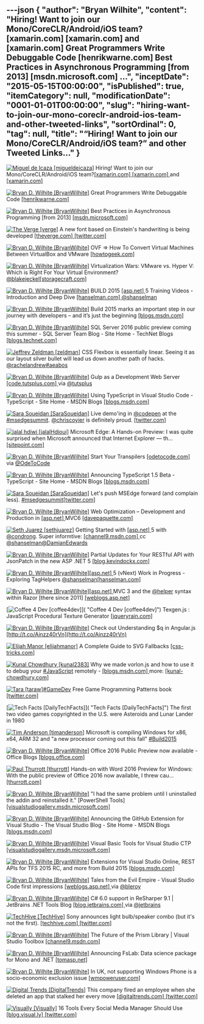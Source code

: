 ---json
{
  "author": "Bryan Wilhite",
  "content": "Hiring! Want to join our Mono/CoreCLR/Android/iOS team?[xamarin.com] [xamarin.com]  and [xamarin.com]        Great Programmers Write Debuggable Code [henrikwarne.com]        Best Practices in Asynchronous Programming [from 2013] [msdn.microsoft.com]     ...",
  "inceptDate": "2015-05-15T00:00:00",
  "isPublished": true,
  "itemCategory": null,
  "modificationDate": "0001-01-01T00:00:00",
  "slug": "hiring-want-to-join-our-mono-coreclr-android-ios-team-and-other-tweeted-links",
  "sortOrdinal": 0,
  "tag": null,
  "title": "“Hiring! Want to join our Mono/CoreCLR/Android/iOS team?” and other Tweeted Links…"
}
---

[<img alt="Miguel de Icaza [migueldeicaza]" src="https://songhay.blob.core.windows.net/shared-social-twitter/migueldeicaza.png">](http://t.co/Y2zRB337dJ "Miguel de Icaza [migueldeicaza]") Hiring! Want to join our Mono/CoreCLR/Android/iOS team?[[xamarin.com] ](http://xamarin.com/jobs/oQC10fwd)[[xamarin.com] ](http://xamarin.com/jobs/osw10fwJ) and [[xamarin.com] ](http://xamarin.com/jobs)

[<img alt="Bryan D. Wilhite [BryanWilhite]" src="https://songhay.blob.core.windows.net/shared-social-twitter/BryanWilhite.jpeg">](http://t.co/UNdqV0Z1zz "Bryan D. Wilhite [BryanWilhite]") Great Programmers Write Debuggable Code [[henrikwarne.com] ](http://henrikwarne.com/2013/05/05/great-programmers-write-debuggable-code/)

[<img alt="Bryan D. Wilhite [BryanWilhite]" src="https://songhay.blob.core.windows.net/shared-social-twitter/BryanWilhite.jpeg">](http://t.co/UNdqV0Z1zz "Bryan D. Wilhite [BryanWilhite]") Best Practices in Asynchronous Programming [from 2013] [[msdn.microsoft.com] ](https://msdn.microsoft.com/en-us/magazine/jj991977.aspx)

[<img alt="The Verge [verge]" src="https://songhay.blob.core.windows.net/shared-social-twitter/verge.png">](http://t.co/W2SFxJeVK8 "The Verge [verge]") A new font based on Einstein's handwriting is being developed [[theverge.com] ](http://www.theverge.com/2015/5/5/8553603/a-new-font-based-on-einsteins-handwriting-is-being-developed?utm_campaign=theverge&utm_content=chorus&utm_medium=social&utm_source=twitter)[[twitter.com] ](https://twitter.com/verge/status/595668878681845761/photo/1)

[<img alt="Bryan D. Wilhite [BryanWilhite]" src="https://songhay.blob.core.windows.net/shared-social-twitter/BryanWilhite.jpeg">](http://t.co/UNdqV0Z1zz "Bryan D. Wilhite [BryanWilhite]") OVF =&gt; How To Convert Virtual Machines Between VirtualBox and VMware [[howtogeek.com] ](http://www.howtogeek.com/125640/how-to-convert-virtual-machines-between-virtualbox-and-vmware/)

[<img alt="Bryan D. Wilhite [BryanWilhite]" src="https://songhay.blob.core.windows.net/shared-social-twitter/BryanWilhite.jpeg">](http://t.co/UNdqV0Z1zz "Bryan D. Wilhite [BryanWilhite]") Virtualization Wars: VMware vs. Hyper V: Which is Right For Your Virtual Environment? [@blakejeckel](http://twitter.com/blakejeckel)[[storagecraft.com] ](http://www.storagecraft.com/blog/virtualization-wars-vmware-vs-hyper-v-which-is-right-for-your-virtual-environment/)

[<img alt="Bryan D. Wilhite [BryanWilhite]" src="https://songhay.blob.core.windows.net/shared-social-twitter/BryanWilhite.jpeg">](http://t.co/UNdqV0Z1zz "Bryan D. Wilhite [BryanWilhite]") BUILD 2015 [[asp.net] ](http://www.asp.net/) 5 Training Videos - Introduction and Deep Dive [[hanselman.com] ](http://www.hanselman.com/blog/BUILD2015ASPNET5TrainingVideosIntroductionAndDeepDive.aspx)[@shanselman](http://twitter.com/shanselman)

[<img alt="Bryan D. Wilhite [BryanWilhite]" src="https://songhay.blob.core.windows.net/shared-social-twitter/BryanWilhite.jpeg">](http://t.co/UNdqV0Z1zz "Bryan D. Wilhite [BryanWilhite]") Build 2015 marks an important step in our journey with developers – and it’s just the beginning [[blogs.msdn.com] ](http://blogs.msdn.com/b/stevengu/archive/2015/04/30/building-bridges-that-empower-developers.aspx?CR_CC=200627583)

[<img alt="Bryan D. Wilhite [BryanWilhite]" src="https://songhay.blob.core.windows.net/shared-social-twitter/BryanWilhite.jpeg">](http://t.co/UNdqV0Z1zz "Bryan D. Wilhite [BryanWilhite]") SQL Server 2016 public preview coming this summer - SQL Server Team Blog - Site Home - TechNet Blogs [[blogs.technet.com] ](http://blogs.technet.com/b/dataplatforminsider/archive/2015/05/04/sql-server-2016-public-preview-coming-this-summer.aspx)

[<img alt="Jeffrey Zeldman [zeldman]" src="https://songhay.blob.core.windows.net/shared-social-twitter/zeldman.jpeg">](http://t.co/DTN2fH5Q7F "Jeffrey Zeldman [zeldman]") CSS Flexbox is essentially linear. Seeing it as our layout silver bullet will lead us down another path of hacks. [@rachelandrew](http://twitter.com/rachelandrew)[#aeabos](http://search.twitter.com/search?q=%23aeabos)

[<img alt="Bryan D. Wilhite [BryanWilhite]" src="https://songhay.blob.core.windows.net/shared-social-twitter/BryanWilhite.jpeg">](http://t.co/UNdqV0Z1zz "Bryan D. Wilhite [BryanWilhite]") Gulp as a Development Web Server [[code.tutsplus.com] ](http://code.tutsplus.com/tutorials/gulp-as-a-development-web-server--cms-20903) via [@tutsplus](http://twitter.com/tutsplus)

[<img alt="Bryan D. Wilhite [BryanWilhite]" src="https://songhay.blob.core.windows.net/shared-social-twitter/BryanWilhite.jpeg">](http://t.co/UNdqV0Z1zz "Bryan D. Wilhite [BryanWilhite]") Using TypeScript in Visual Studio Code - TypeScript - Site Home - MSDN Blogs [[blogs.msdn.com] ](http://blogs.msdn.com/b/typescript/archive/2015/04/30/using-typescript-in-visual-studio-code.aspx)

[<img alt="Sara Soueidan [SaraSoueidan]" src="https://songhay.blob.core.windows.net/shared-social-twitter/SaraSoueidan.jpeg">](http://t.co/e48dJoPCR9 "Sara Soueidan [SaraSoueidan]") Live demo'ing in [@codepen](http://twitter.com/codepen) at the [#msedgesummit](http://search.twitter.com/search?q=%23msedgesummit). [@chriscoyier](http://twitter.com/chriscoyier) is definitely proud. [[twitter.com] ](https://twitter.com/SaraSoueidan/status/595669683136761856/photo/1)

[<img alt="jalal hdiwi [jalalHdioui]" src="https://songhay.blob.core.windows.net/shared-social-twitter/jalalHdioui.jpeg">](http://t.co/RzFOC6SE1l "jalal hdiwi [jalalHdioui]") Microsoft Edge: A Hands-on Preview: I was quite surprised when Microsoft announced that Internet Explorer — th... [[sitepoint.com] ](http://www.sitepoint.com/microsoft-edge-preview/?utm_source=twitterfeed&utm_medium=twitter)

[<img alt="Bryan D. Wilhite [BryanWilhite]" src="https://songhay.blob.core.windows.net/shared-social-twitter/BryanWilhite.jpeg">](http://t.co/UNdqV0Z1zz "Bryan D. Wilhite [BryanWilhite]") Start Your Transpilers [[odetocode.com] ](http://odetocode.com/blogs/scott/archive/2015/05/01/start-your-transpilers.aspx) via [@OdeToCode](http://twitter.com/OdeToCode)

[<img alt="Bryan D. Wilhite [BryanWilhite]" src="https://songhay.blob.core.windows.net/shared-social-twitter/BryanWilhite.jpeg">](http://t.co/UNdqV0Z1zz "Bryan D. Wilhite [BryanWilhite]") Announcing TypeScript 1.5 Beta - TypeScript - Site Home - MSDN Blogs [[blogs.msdn.com] ](http://blogs.msdn.com/b/typescript/archive/2015/04/30/announcing-typescript-1-5-beta.aspx)

[<img alt="Sara Soueidan [SaraSoueidan]" src="https://songhay.blob.core.windows.net/shared-social-twitter/SaraSoueidan.jpeg">](http://t.co/e48dJoPCR9 "Sara Soueidan [SaraSoueidan]") Let's push MSEdge forward (and complain less). [#msedgesummit](http://search.twitter.com/search?q=%23msedgesummit)[[twitter.com] ](https://twitter.com/SaraSoueidan/status/595658937652871168/photo/1)

[<img alt="Bryan D. Wilhite [BryanWilhite]" src="https://songhay.blob.core.windows.net/shared-social-twitter/BryanWilhite.jpeg">](http://t.co/UNdqV0Z1zz "Bryan D. Wilhite [BryanWilhite]") Web Optimization – Development and Production in [[asp.net] ](http://www.asp.net/) MVC6 [[davepaquette.com] ](http://www.davepaquette.com/archive/2015/05/05/web-optimization-development-and-production-in-asp-net-mvc6.aspx)

[<img alt="Seth Juarez [sethjuarez]" src="https://songhay.blob.core.windows.net/shared-social-twitter/sethjuarez.jpeg">](http://t.co/zu38DRLYxE "Seth Juarez [sethjuarez]") Getting Started with [[asp.net] ](http://www.asp.net/) 5 with [@condrong](http://twitter.com/condrong). Super informtive: [[channel9.msdn.com] ](https://channel9.msdn.com/Events/Ignite/2015/C9-42) cc [@shanselman](http://twitter.com/shanselman)[@DamianEdwards](http://twitter.com/DamianEdwards)

[<img alt="Bryan D. Wilhite [BryanWilhite]" src="https://songhay.blob.core.windows.net/shared-social-twitter/BryanWilhite.jpeg">](http://t.co/UNdqV0Z1zz "Bryan D. Wilhite [BryanWilhite]") Partial Updates for Your RESTful API with JsonPatch in the new ASP .NET 5 [[blog.kevindockx.com] ](http://blog.kevindockx.com/post/Partial-Updates-for-Your-RESTful-API-with-JsonPatch-in-the-new-ASP-NET-5.aspx)

[<img alt="Bryan D. Wilhite [BryanWilhite]" src="https://songhay.blob.core.windows.net/shared-social-twitter/BryanWilhite.jpeg">](http://t.co/UNdqV0Z1zz "Bryan D. Wilhite [BryanWilhite]")[[asp.net] ](http://www.asp.net/) 5 (vNext) Work in Progress - Exploring TagHelpers [@shanselman](http://twitter.com/shanselman)[[hanselman.com] ](http://www.hanselman.com/blog/ASPNET5VNextWorkInProgressExploringTagHelpers.aspx)

[<img alt="Bryan D. Wilhite [BryanWilhite]" src="https://songhay.blob.core.windows.net/shared-social-twitter/BryanWilhite.jpeg">](http://t.co/UNdqV0Z1zz "Bryan D. Wilhite [BryanWilhite]")[[asp.net] ](http://www.asp.net/) MVC 3 and the [@helper](http://twitter.com/helper) syntax within Razor [there since 2011] [[weblogs.asp.net] ](http://weblogs.asp.net/scottgu/asp-net-mvc-3-and-the-helper-syntax-within-razor)

[<img alt="Coffee 4 Dev [coffee4dev]" src="https://songhay.blob.core.windows.net/shared-social-twitter/coffee4dev.png">]( "Coffee 4 Dev [coffee4dev]") Texgen.js : JavaScript Procedural Texture Generator [[jqueryrain.com] ](http://www.jqueryrain.com/2015/05/texgen-js-javascript-procedural-texture-generator/?utm_source=feedburner&utm_medium=feed&utm_campaign=Feed%3A+Jqueryrain+%28jQueryRain%29)

[<img alt="Bryan D. Wilhite [BryanWilhite]" src="https://songhay.blob.core.windows.net/shared-social-twitter/BryanWilhite.jpeg">](http://t.co/UNdqV0Z1zz "Bryan D. Wilhite [BryanWilhite]") Check out Understanding $q in Angular.js [http://t.co/Ainzz40rVn](http://t.co/Ainzz40rVn)

[<img alt="Elijah Manor [elijahmanor]" src="https://songhay.blob.core.windows.net/shared-social-twitter/elijahmanor.jpeg">](http://t.co/5iW2n6qt02 "Elijah Manor [elijahmanor]") A Complete Guide to SVG Fallbacks [[css-tricks.com] ](https://css-tricks.com/a-complete-guide-to-svg-fallbacks/)

[<img alt="Kunal Chowdhury [kunal2383]" src="https://songhay.blob.core.windows.net/shared-social-twitter/kunal2383.jpg">](http://t.co/OQoXwzoOd2 "Kunal Chowdhury [kunal2383]") Why we made vorlon.js and how to use it to debug your [#JavaScript](http://search.twitter.com/search?q=%23JavaScript) remotely - [[blogs.msdn.com] ](http://blogs.msdn.com/b/eternalcoding/archive/2015/04/30/why-we-made-vorlon-js-and-how-to-use-it-to-debug-your-javascript-remotely.aspx) more: [[kunal-chowdhury.com] ](http://www.kunal-chowdhury.com/2015/05/microsoft-tuesday-top-news-11.html)

[<img alt="Tara [taraw]" src="https://songhay.blob.core.windows.net/shared-social-twitter/taraw.jpeg">](http://t.co/4HS7ZMeZq4 "Tara [taraw]")[#GameDev](http://search.twitter.com/search?q=%23GameDev) Free Game Programming Patterns book [[twitter.com] ](https://twitter.com/msdevUK/status/598135041542193153)

[<img alt="Tech Facts [DailyTechFacts]" src="https://songhay.blob.core.windows.net/shared-social-twitter/DailyTechFacts.jpeg">]( "Tech Facts [DailyTechFacts]") The first two video games copyrighted in the U.S. were Asteroids and Lunar Lander in 1980 

[<img alt="Tim Anderson [timanderson]" src="https://songhay.blob.core.windows.net/shared-social-twitter/timanderson.png">](http://t.co/6j9GSANa8f "Tim Anderson [timanderson]") Microsoft is compiling Windows for x86, x64, ARM 32 and "a new processor coming out this fall" [#Build2015](http://search.twitter.com/search?q=%23Build2015)

[<img alt="Bryan D. Wilhite [BryanWilhite]" src="https://songhay.blob.core.windows.net/shared-social-twitter/BryanWilhite.jpeg">](http://t.co/UNdqV0Z1zz "Bryan D. Wilhite [BryanWilhite]") Office 2016 Public Preview now available - Office Blogs [[blogs.office.com] ](https://blogs.office.com/2015/05/04/office-2016-public-preview-now-available/)

[<img alt="Paul Thurrott [thurrott]" src="https://songhay.blob.core.windows.net/shared-social-twitter/thurrott.jpeg">](http://t.co/HTMQCSc0Np "Paul Thurrott [thurrott]") Hands-on with Word 2016 Preview for Windows: With the public preview of Office 2016 now available, I threw cau... [[thurrott.com] ](https://www.thurrott.com/office/3327/hands-on-with-word-2016-preview-for-windows?utm_medium=twitter&utm_source=twitterfeed)

[<img alt="Bryan D. Wilhite [BryanWilhite]" src="https://songhay.blob.core.windows.net/shared-social-twitter/BryanWilhite.jpeg">](http://t.co/UNdqV0Z1zz "Bryan D. Wilhite [BryanWilhite]") "I had the same problem until I uninstalled the addin and reinstalled it." [PowerShell Tools] [[visualstudiogallery.msdn.microsoft.com] ](https://visualstudiogallery.msdn.microsoft.com/c9eb3ba8-0c59-4944-9a62-6eee37294597/view/Discussions/2)

[<img alt="Bryan D. Wilhite [BryanWilhite]" src="https://songhay.blob.core.windows.net/shared-social-twitter/BryanWilhite.jpeg">](http://t.co/UNdqV0Z1zz "Bryan D. Wilhite [BryanWilhite]") Announcing the GitHub Extension for Visual Studio - The Visual Studio Blog - Site Home - MSDN Blogs [[blogs.msdn.com] ](http://blogs.msdn.com/b/visualstudio/archive/2015/04/30/announcing-the-github-extension-for-visual-studio.aspx)

[<img alt="Bryan D. Wilhite [BryanWilhite]" src="https://songhay.blob.core.windows.net/shared-social-twitter/BryanWilhite.jpeg">](http://t.co/UNdqV0Z1zz "Bryan D. Wilhite [BryanWilhite]") Visual Basic Tools for Visual Studio CTP [[visualstudiogallery.msdn.microsoft.com] ](https://visualstudiogallery.msdn.microsoft.com/6a06be60-1198-486e-9bce-6ace36b24316)

[<img alt="Bryan D. Wilhite [BryanWilhite]" src="https://songhay.blob.core.windows.net/shared-social-twitter/BryanWilhite.jpeg">](http://t.co/UNdqV0Z1zz "Bryan D. Wilhite [BryanWilhite]") Extensions for Visual Studio Online, REST APIs for TFS 2015 RC, and more from Build 2015 [[blogs.msdn.com] ](http://blogs.msdn.com/b/visualstudioalm/archive/2015/05/01/extensions-for-visual-studio-online-rest-apis-for-tfs-2015-rc-and-more-from-build-2015.aspx)

[<img alt="Bryan D. Wilhite [BryanWilhite]" src="https://songhay.blob.core.windows.net/shared-social-twitter/BryanWilhite.jpeg">](http://t.co/UNdqV0Z1zz "Bryan D. Wilhite [BryanWilhite]") Tales from the Evil Empire - Visual Studio Code first impressions [[weblogs.asp.net] ](http://weblogs.asp.net/bleroy/visual-studio-code-first-impressions) via [@bleroy](http://twitter.com/bleroy)

[<img alt="Bryan D. Wilhite [BryanWilhite]" src="https://songhay.blob.core.windows.net/shared-social-twitter/BryanWilhite.jpeg">](http://t.co/UNdqV0Z1zz "Bryan D. Wilhite [BryanWilhite]") C# 6.0 support in ReSharper 9.1 | JetBrains .NET Tools Blog [[blog.jetbrains.com] ](http://blog.jetbrains.com/dotnet/2015/04/15/c-6-0-support-in-resharper-9-1/) via [@jetbrains](http://twitter.com/jetbrains)

[<img alt="TechHive [TechHive]" src="https://songhay.blob.core.windows.net/shared-social-twitter/TechHive.jpeg">](http://t.co/swGww1P2Uc "TechHive [TechHive]") Sony announces light bulb/speaker combo (but it's not the first). [[techhive.com] ](http://www.techhive.com/article/2921480/sonys-new-smart-light-bulb-is-also-a-speaker.html)[[twitter.com] ](https://twitter.com/TechHive/status/598190935999062016/photo/1)

[<img alt="Bryan D. Wilhite [BryanWilhite]" src="https://songhay.blob.core.windows.net/shared-social-twitter/BryanWilhite.jpeg">](http://t.co/UNdqV0Z1zz "Bryan D. Wilhite [BryanWilhite]") The Future of the Prism Library | Visual Studio Toolbox [[channel9.msdn.com] ](http://channel9.msdn.com/Shows/Visual-Studio-Toolbox/The-Future-of-the-Prism-Library)

[<img alt="Bryan D. Wilhite [BryanWilhite]" src="https://songhay.blob.core.windows.net/shared-social-twitter/BryanWilhite.jpeg">](http://t.co/UNdqV0Z1zz "Bryan D. Wilhite [BryanWilhite]") Announcing FsLab: Data science package for Mono and .NET [[tomasp.net] ](http://tomasp.net/blog/2015/announcing-fslab/)

[<img alt="Bryan D. Wilhite [BryanWilhite]" src="https://songhay.blob.core.windows.net/shared-social-twitter/BryanWilhite.jpeg">](http://t.co/UNdqV0Z1zz "Bryan D. Wilhite [BryanWilhite]") In UK, not supporting Windows Phone is a socio-economic exclusion issue [[wmpoweruser.com] ](http://wmpoweruser.com/in-uk-not-supporting-windows-phone-is-a-socio-economic-exclusion-issue/)

[<img alt="Digital Trends [DigitalTrends]" src="https://songhay.blob.core.windows.net/shared-social-twitter/DigitalTrends.jpeg">](http://t.co/wxxwesX8QR "Digital Trends [DigitalTrends]") This company fired an employee when she deleted an app that stalked her every move [[digitaltrends.com] ](http://www.digitaltrends.com/mobile/employee-fired-delete-tracking-app-news/?utm_campaign=trueAnthem%3A+New+Content+%28Feed%29&utm_content=55524bb7b3ef123e85000001&utm_medium=trueAnthem&utm_source=twitter)[[twitter.com] ](https://twitter.com/DigitalTrends/status/598198877901160448/photo/1)

[<img alt="Visually [Visually]" src="https://songhay.blob.core.windows.net/shared-social-twitter/Visually.png">](http://t.co/kR7DAtiHtw "Visually [Visually]") 16 Tools Every Social Media Manager Should Use [[blog.visual.ly] ](http://blog.visual.ly/15-tools-every-social-media-manager-should-use/?utm_source=social&utm_medium=twitter&utm_campaign=meet)[[twitter.com] ](https://twitter.com/Visually/status/596385314526093313/photo/1)
